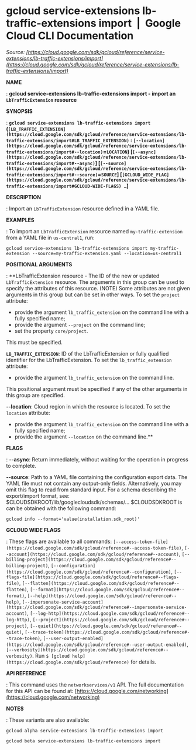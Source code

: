 # gcloud service-extensions lb-traffic-extensions import  |  Google Cloud CLI Documentation

*Source: [https://cloud.google.com/sdk/gcloud/reference/service-extensions/lb-traffic-extensions/import](https://cloud.google.com/sdk/gcloud/reference/service-extensions/lb-traffic-extensions/import)*

**NAME**

: **gcloud service-extensions lb-traffic-extensions import - import an `LbTrafficExtension` resource**

**SYNOPSIS**

: **`gcloud service-extensions lb-traffic-extensions import` (`[LB_TRAFFIC_EXTENSION](https://cloud.google.com/sdk/gcloud/reference/service-extensions/lb-traffic-extensions/import#LB_TRAFFIC_EXTENSION)` : `[--location](https://cloud.google.com/sdk/gcloud/reference/service-extensions/lb-traffic-extensions/import#--location)`=`LOCATION`) [`[--async](https://cloud.google.com/sdk/gcloud/reference/service-extensions/lb-traffic-extensions/import#--async)`] [`[--source](https://cloud.google.com/sdk/gcloud/reference/service-extensions/lb-traffic-extensions/import#--source)`=`SOURCE`] [`[GCLOUD_WIDE_FLAG](https://cloud.google.com/sdk/gcloud/reference/service-extensions/lb-traffic-extensions/import#GCLOUD-WIDE-FLAGS) …`]**

**DESCRIPTION**

: Import an `LbTrafficExtension` resource defined in a YAML file.

**EXAMPLES**

: To import an `LbTrafficExtension` resource named
`my-traffic-extension` from a YAML file in `us-central1`,
run:

```
gcloud service-extensions lb-traffic-extensions import my-traffic-extension --source=my-traffic-extension.yaml --location=us-central1
```

**POSITIONAL ARGUMENTS**

: **LbTrafficExtension resource - The ID of the new or updated
`LbTrafficExtension` resource. The arguments in this group can be
used to specify the attributes of this resource. (NOTE) Some attributes are not
given arguments in this group but can be set in other ways.
To set the `project` attribute:

- provide the argument `lb_traffic_extension` on the command line with
a fully specified name;
- provide the argument `--project` on the command line;
- set the property `core/project`.

This must be specified.

**`LB_TRAFFIC_EXTENSION`**:
ID of the LbTrafficExtension or fully qualified identifier for the
LbTrafficExtension.
To set the `lb_traffic_extension` attribute:

- provide the argument `lb_traffic_extension` on the command line.

This positional argument must be specified if any of the other arguments in this
group are specified.

**--location**:
Cloud region in which the resource is located.
To set the `location` attribute:

- provide the argument `lb_traffic_extension` on the command line with
a fully specified name;
- provide the argument `--location` on the command line.**

**FLAGS**

: **--async**:
Return immediately, without waiting for the operation in progress to complete.

**--source**:
Path to a YAML file containing the configuration export data. The YAML file must
not contain any output-only fields. Alternatively, you may omit this flag to
read from standard input. For a schema describing the export/import format, see:
$CLOUDSDKROOT/lib/googlecloudsdk/schemas/…
$CLOUDSDKROOT is can be obtained with the following command:

```
gcloud info --format='value(installation.sdk_root)'
```

**GCLOUD WIDE FLAGS**

: These flags are available to all commands: `[--access-token-file](https://cloud.google.com/sdk/gcloud/reference#--access-token-file)`,
`[--account](https://cloud.google.com/sdk/gcloud/reference#--account)`, `[--billing-project](https://cloud.google.com/sdk/gcloud/reference#--billing-project)`,
`[--configuration](https://cloud.google.com/sdk/gcloud/reference#--configuration)`,
`[--flags-file](https://cloud.google.com/sdk/gcloud/reference#--flags-file)`,
`[--flatten](https://cloud.google.com/sdk/gcloud/reference#--flatten)`, `[--format](https://cloud.google.com/sdk/gcloud/reference#--format)`, `[--help](https://cloud.google.com/sdk/gcloud/reference#--help)`, `[--impersonate-service-account](https://cloud.google.com/sdk/gcloud/reference#--impersonate-service-account)`,
`[--log-http](https://cloud.google.com/sdk/gcloud/reference#--log-http)`,
`[--project](https://cloud.google.com/sdk/gcloud/reference#--project)`, `[--quiet](https://cloud.google.com/sdk/gcloud/reference#--quiet)`, `[--trace-token](https://cloud.google.com/sdk/gcloud/reference#--trace-token)`, `[--user-output-enabled](https://cloud.google.com/sdk/gcloud/reference#--user-output-enabled)`,
`[--verbosity](https://cloud.google.com/sdk/gcloud/reference#--verbosity)`.
Run `$ [gcloud help](https://cloud.google.com/sdk/gcloud/reference)` for details.

**API REFERENCE**

: This command uses the `networkservices/v1` API. The full
documentation for this API can be found at: [https://cloud.google.com/networking](https://cloud.google.com/networking)

**NOTES**

: These variants are also available:

```
gcloud alpha service-extensions lb-traffic-extensions import
```

```
gcloud beta service-extensions lb-traffic-extensions import
```